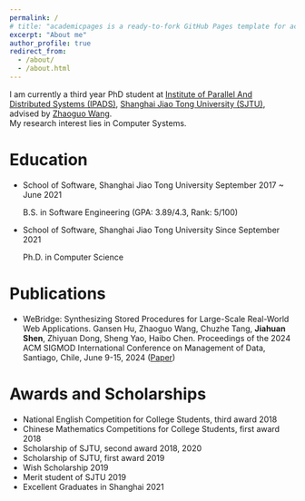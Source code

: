 ```yaml
---
permalink: /
# title: "academicpages is a ready-to-fork GitHub Pages template for academic personal websites"
excerpt: "About me"
author_profile: true
redirect_from: 
  - /about/
  - /about.html
---
```


I am currently a third year PhD student at [Institute of Parallel And Distributed Systems (IPADS)](https://ipads.se.sjtu.edu.cn), [Shanghai Jiao Tong University (SJTU)](https://www.sjtu.edu.cn), advised by [Zhaoguo Wang](https://ipads.se.sjtu.edu.cn/pub/members/zhaoguo_wang).
<br />
My research interest lies in Computer Systems.

Education
======
<div markdown="0">
  <ul>
    <li>
    School of Software, Shanghai Jiao Tong University <span class="align-right">September 2017 ~ June 2021</span>
    <p>B.S. in Software Engineering (GPA: 3.89/4.3, Rank: 5/100)</p>
    </li>
    <li>
    School of Software, Shanghai Jiao Tong University <span class="align-right">Since September 2021</span>
    <p>Ph.D. in Computer Science</p>
    </li>
  </ul>
</div>

Publications
======
<div markdown="0">
  <ul>
    <li>
    WeBridge: Synthesizing Stored Procedures for Large-Scale Real-World Web Applications. Gansen Hu, Zhaoguo Wang, Chuzhe Tang, <b>Jiahuan Shen</b>, Zhiyuan Dong, Sheng Yao, Haibo Chen. Proceedings of the 2024 ACM SIGMOD International Conference on Management of Data, Santiago, Chile, June 9-15, 2024 (<a href="https://dl.acm.org/doi/abs/10.1145/3639319">Paper</a>)
    </li>
  </ul>
</div>

Awards and Scholarships
======
<div markdown="0">
  <ul>
    <li>
    National English Competition for College Students, third award <span class="align-right">2018</span>
    </li>
    <li>
    Chinese Mathematics Competitions for College Students, first award <span class="align-right">2018</span>
    </li>
    <li>
    Scholarship of SJTU, second award <span class="align-right">2018, 2020</span>
    </li>
    <li>
    Scholarship of SJTU, first award <span class="align-right">2019</span>
    </li>
    <li>
    Wish Scholarship <span class="align-right">2019</span>
    </li>
    <li>
    Merit student of SJTU <span class="align-right">2019</span>
    </li>
    <li>
    Excellent Graduates in Shanghai <span class="align-right">2021</span>
    </li>
  </ul>
</div>
